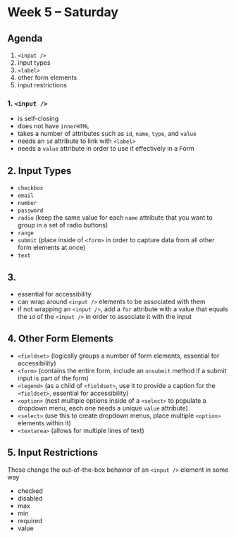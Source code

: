 # Week 5 – Saturday

## Agenda
1. `<input />`
2. input types
3. `<label>`
4. other form elements
5. input restrictions

### 1. `<input />`
* is self-closing
* does not have `innerHTML`
* takes a number of attributes such as `id`, `name`, `type`, and `value`
* needs an `id` attribute to link with `<label>`
* needs a `value` attribute in order to use it effectively in a Form

## 2. Input Types
* `checkbox`
* `email`
* `number`
* `password`
* `radio` (keep the same value for each `name` attribute that you want to group in a set of radio buttons)
* `range`
* `submit` (place inside of `<form>` in order to capture data from all other form elements at once)
* `text`

## 3. <label>
* essential for accessibility
* can wrap around `<input />` elements to be associated with them
* if not wrapping an `<input />`, add a `for` attribute with a value that equals the `id` of the `<input />` in order to associate it with the input

## 4. Other Form Elements
* `<fieldset>` (logically groups a number of form elements, essential for accessibility)
* `<form>` (contains the entire form, include an `onsubmit` method if a submit input is part of the form)
* `<legend>` (as a child of `<fieldset>`, use it to provide a caption for the `<fieldset>`, essential for accessibility)
* `<option>` (nest multiple options inside of a `<select>` to populate a dropdown menu, each one needs a unique `value` attribute)
* `<select>` (use this to create dropdown menus, place multiple `<option>` elements within it)
* `<textarea>` (allows for multiple lines of text)

## 5. Input Restrictions
These change the out-of-the-box behavior of an `<input />` element in some way
* checked
* disabled
* max
* min
* required
* value
